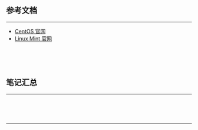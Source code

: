 ## 参考文档

---

* [CentOS 官网](https://www.centos.org/)
* [Linux Mint 官网](https://www.linuxmint.com/)



<br/><br/><br/>



## 笔记汇总

---





<br/><br/><br/>

---


